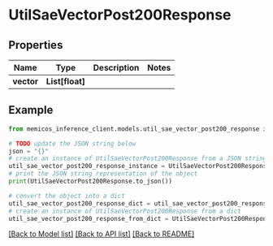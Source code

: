 # UtilSaeVectorPost200Response


## Properties

Name | Type | Description | Notes
------------ | ------------- | ------------- | -------------
**vector** | **List[float]** |  | 

## Example

```python
from memicos_inference_client.models.util_sae_vector_post200_response import UtilSaeVectorPost200Response

# TODO update the JSON string below
json = "{}"
# create an instance of UtilSaeVectorPost200Response from a JSON string
util_sae_vector_post200_response_instance = UtilSaeVectorPost200Response.from_json(json)
# print the JSON string representation of the object
print(UtilSaeVectorPost200Response.to_json())

# convert the object into a dict
util_sae_vector_post200_response_dict = util_sae_vector_post200_response_instance.to_dict()
# create an instance of UtilSaeVectorPost200Response from a dict
util_sae_vector_post200_response_from_dict = UtilSaeVectorPost200Response.from_dict(util_sae_vector_post200_response_dict)
```
[[Back to Model list]](../README.md#documentation-for-models) [[Back to API list]](../README.md#documentation-for-api-endpoints) [[Back to README]](../README.md)


